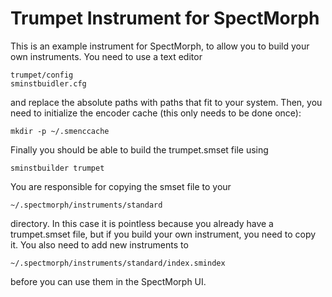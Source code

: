 Trumpet Instrument for SpectMorph
=================================

This is an example instrument for SpectMorph, to allow you to build your own
instruments. You need to use a text editor

    trumpet/config
    sminstbuidler.cfg

and replace the absolute paths with paths that fit to your system. Then, you
need to initialize the encoder cache (this only needs to be done once):

    mkdir -p ~/.smenccache

Finally you should be able to build the trumpet.smset file using

    sminstbuilder trumpet

You are responsible for copying the smset file to your

    ~/.spectmorph/instruments/standard

directory. In this case it is pointless because you already have a
trumpet.smset file, but if you build your own instrument, you need to copy it.
You also need to add new instruments to

    ~/.spectmorph/instruments/standard/index.smindex

before you can use them in the SpectMorph UI.
